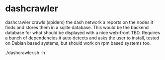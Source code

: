 # dashcrawler
dashcrawler crawls (spiders) the dash network a reports on the nodes it finds and stores them in a sqlite database.  This would be the backend database for what should be displayed with a nice web-front TBD.  Requires a bunch of dependencies it auto detects and asks the user to install, tested on Debian based systems, but should work on rpm based systems too.

./dashcrawler.sh -h


